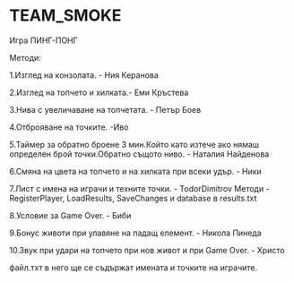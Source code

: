 # TEAM_SMOKE


Игра ПИНГ-ПОНГ

 Методи:
 
 
1.Изглед на конзолата. - Ния Керанова 

2.Изглед на топчето и хилката.- Еми Кръстева

3.Нива с увеличаване на топчетата. - Петър Боев

4.Отброяване на точките. -Иво

5.Таймер за обратно броене 3 мин.Който като изтече ако 
нямаш определен брой точки.Обратно същото ниво. -  Наталия Найденова

6.Смяна на цвета на топчето и на хилката при всеки удър. - Ники

7.Лист с имена на играчи и техните точки. - TodorDimitrov
Методи - RegisterPlayer, LoadResults, SaveChanges и database в rеsults.txt

8.Условие за Game Over. - Биби

9.Бонус животи при улавяне на падащ елемент. - Никола Пинеда

10.Звук при удари на топчето при нов живот и при Game Over. - Христо


файл.тхт в него ще се съдържат имената и точките на играчите.
